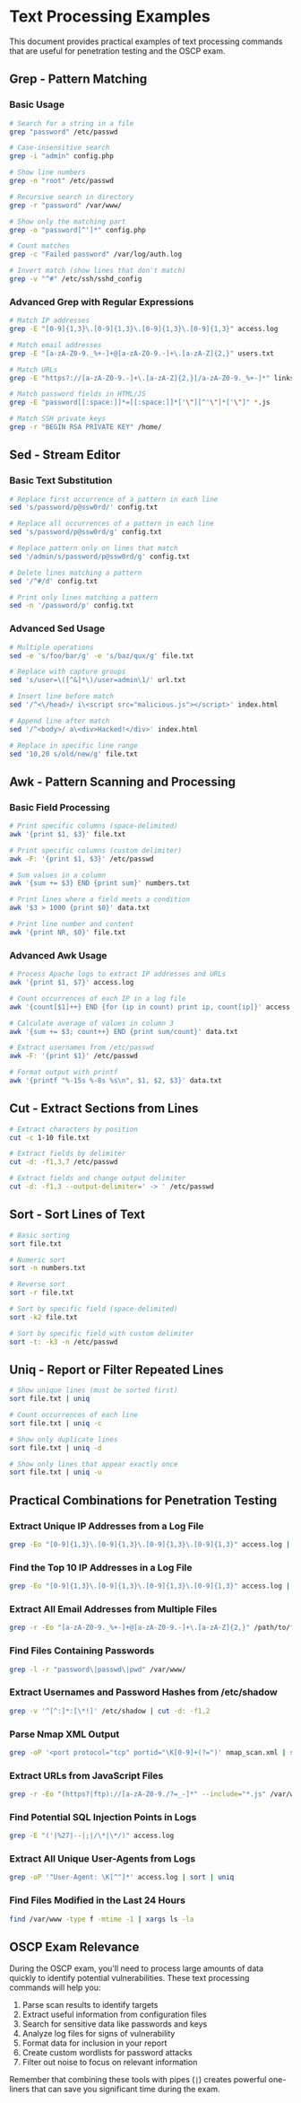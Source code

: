 # Text Processing Examples

This document provides practical examples of text processing commands that are useful for penetration testing and the OSCP exam.

## Grep - Pattern Matching

### Basic Usage

```bash
# Search for a string in a file
grep "password" /etc/passwd

# Case-insensitive search
grep -i "admin" config.php

# Show line numbers
grep -n "root" /etc/passwd

# Recursive search in directory
grep -r "password" /var/www/

# Show only the matching part
grep -o "password[^']*" config.php

# Count matches
grep -c "Failed password" /var/log/auth.log

# Invert match (show lines that don't match)
grep -v "^#" /etc/ssh/sshd_config
```

### Advanced Grep with Regular Expressions

```bash
# Match IP addresses
grep -E "[0-9]{1,3}\.[0-9]{1,3}\.[0-9]{1,3}\.[0-9]{1,3}" access.log

# Match email addresses
grep -E "[a-zA-Z0-9._%+-]+@[a-zA-Z0-9.-]+\.[a-zA-Z]{2,}" users.txt

# Match URLs
grep -E "https?://[a-zA-Z0-9.-]+\.[a-zA-Z]{2,}[/a-zA-Z0-9._%+-]*" links.txt

# Match password fields in HTML/JS
grep -E "password[[:space:]]*=[[:space:]]*['\"][^'\"]*['\"]" *.js

# Match SSH private keys
grep -r "BEGIN RSA PRIVATE KEY" /home/
```

## Sed - Stream Editor

### Basic Text Substitution

```bash
# Replace first occurrence of a pattern in each line
sed 's/password/p@ssw0rd/' config.txt

# Replace all occurrences of a pattern in each line
sed 's/password/p@ssw0rd/g' config.txt

# Replace pattern only on lines that match
sed '/admin/s/password/p@ssw0rd/g' config.txt

# Delete lines matching a pattern
sed '/^#/d' config.txt

# Print only lines matching a pattern
sed -n '/password/p' config.txt
```

### Advanced Sed Usage

```bash
# Multiple operations
sed -e 's/foo/bar/g' -e 's/baz/qux/g' file.txt

# Replace with capture groups
sed 's/user=\([^&]*\)/user=admin\1/' url.txt

# Insert line before match
sed '/^<\/head>/ i\<script src="malicious.js"></script>' index.html

# Append line after match
sed '/^<body>/ a\<div>Hacked!</div>' index.html

# Replace in specific line range
sed '10,20 s/old/new/g' file.txt
```

## Awk - Pattern Scanning and Processing

### Basic Field Processing

```bash
# Print specific columns (space-delimited)
awk '{print $1, $3}' file.txt

# Print specific columns (custom delimiter)
awk -F: '{print $1, $3}' /etc/passwd

# Sum values in a column
awk '{sum += $3} END {print sum}' numbers.txt

# Print lines where a field meets a condition
awk '$3 > 1000 {print $0}' data.txt

# Print line number and content
awk '{print NR, $0}' file.txt
```

### Advanced Awk Usage

```bash
# Process Apache logs to extract IP addresses and URLs
awk '{print $1, $7}' access.log

# Count occurrences of each IP in a log file
awk '{count[$1]++} END {for (ip in count) print ip, count[ip]}' access.log

# Calculate average of values in column 3
awk '{sum += $3; count++} END {print sum/count}' data.txt

# Extract usernames from /etc/passwd
awk -F: '{print $1}' /etc/passwd

# Format output with printf
awk '{printf "%-15s %-8s %s\n", $1, $2, $3}' data.txt
```

## Cut - Extract Sections from Lines

```bash
# Extract characters by position
cut -c 1-10 file.txt

# Extract fields by delimiter
cut -d: -f1,3,7 /etc/passwd

# Extract fields and change output delimiter
cut -d: -f1,3 --output-delimiter=' -> ' /etc/passwd
```

## Sort - Sort Lines of Text

```bash
# Basic sorting
sort file.txt

# Numeric sort
sort -n numbers.txt

# Reverse sort
sort -r file.txt

# Sort by specific field (space-delimited)
sort -k2 file.txt

# Sort by specific field with custom delimiter
sort -t: -k3 -n /etc/passwd
```

## Uniq - Report or Filter Repeated Lines

```bash
# Show unique lines (must be sorted first)
sort file.txt | uniq

# Count occurrences of each line
sort file.txt | uniq -c

# Show only duplicate lines
sort file.txt | uniq -d

# Show only lines that appear exactly once
sort file.txt | uniq -u
```

## Practical Combinations for Penetration Testing

### Extract Unique IP Addresses from a Log File

```bash
grep -Eo "[0-9]{1,3}\.[0-9]{1,3}\.[0-9]{1,3}\.[0-9]{1,3}" access.log | sort | uniq
```

### Find the Top 10 IP Addresses in a Log File

```bash
grep -Eo "[0-9]{1,3}\.[0-9]{1,3}\.[0-9]{1,3}\.[0-9]{1,3}" access.log | sort | uniq -c | sort -nr | head -n 10
```

### Extract All Email Addresses from Multiple Files

```bash
grep -r -Eo "[a-zA-Z0-9._%+-]+@[a-zA-Z0-9.-]+\.[a-zA-Z]{2,}" /path/to/files/ | sort | uniq
```

### Find Files Containing Passwords

```bash
grep -l -r "password\|passwd\|pwd" /var/www/
```

### Extract Usernames and Password Hashes from /etc/shadow

```bash
grep -v '^[^:]*:[\*!]' /etc/shadow | cut -d: -f1,2
```

### Parse Nmap XML Output

```bash
grep -oP '<port protocol="tcp" portid="\K[0-9]+(?=")' nmap_scan.xml | sort -n
```

### Extract URLs from JavaScript Files

```bash
grep -r -Eo "(https?|ftp)://[a-zA-Z0-9./?=_-]*" --include="*.js" /var/www/
```

### Find Potential SQL Injection Points in Logs

```bash
grep -E "('|%27|--|;|/\*|\*/)" access.log
```

### Extract All Unique User-Agents from Logs

```bash
grep -oP '"User-Agent: \K[^"]*' access.log | sort | uniq
```

### Find Files Modified in the Last 24 Hours

```bash
find /var/www -type f -mtime -1 | xargs ls -la
```

## OSCP Exam Relevance

During the OSCP exam, you'll need to process large amounts of data quickly to identify potential vulnerabilities. These text processing commands will help you:

1. Parse scan results to identify targets
2. Extract useful information from configuration files
3. Search for sensitive data like passwords and keys
4. Analyze log files for signs of vulnerability
5. Format data for inclusion in your report
6. Create custom wordlists for password attacks
7. Filter out noise to focus on relevant information

Remember that combining these tools with pipes (`|`) creates powerful one-liners that can save you significant time during the exam.
